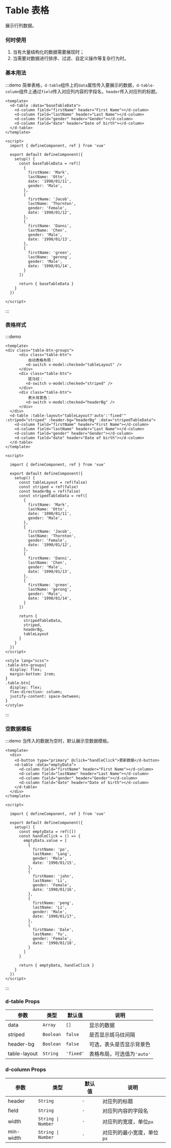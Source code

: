 # Table 表格

展示行列数据。

### 何时使用

1. 当有大量结构化的数据需要展现时；
2. 当需要对数据进行排序、过滤、自定义操作等复杂行为时。

### 基本用法

:::demo 简单表格，`d-table`组件上的`data`属性传入要展示的数据，`d-table-column`组件上通过`field`传入对应列内容的字段名，`header`传入对应列的标题。

```vue
<template>
  <d-table :data="baseTableData">
    <d-column field="firstName" header="First Name"></d-column>
    <d-column field="lastName" header="Last Name"></d-column>
    <d-column field="gender" header="Gender"></d-column>
    <d-column field="date" header="Date of birth"></d-column>
  </d-table>
</template>

<script>
  import { defineComponent, ref } from 'vue'

  export default defineComponent({
    setup() {
      const baseTableData = ref([
        {
          firstName: 'Mark',
          lastName: 'Otto',
          date: '1990/01/11',
          gender: 'Male',
        },
        {
          firstName: 'Jacob',
          lastName: 'Thornton',
          gender: 'Female',
          date: '1990/01/12',
        },
        {
          firstName: 'Danni',
          lastName: 'Chen',
          gender: 'Male',
          date: '1990/01/13',
        },
        {
          firstName: 'green',
          lastName: 'gerong',
          gender: 'Male',
          date: '1990/01/14',
        }
      ])

      return { baseTableData }
    }
  })

</script>
```

:::

### 表格样式

:::demo

```vue
<template>
<div class="table-btn-groups">
      <div class="table-btn">
          自动表格布局：
         <d-switch v-model:checked="tableLayout" />
      </div>
      <div class="table-btn">
          斑马纹：
         <d-switch v-model:checked="striped" />
      </div>
      <div class="table-btn">
          表头背景色：
         <d-switch v-model:checked="headerBg" />
      </div>
  </div>
  <d-table :table-layout="tableLayout?'auto':'fixed'" :striped="striped" :header-bg="headerBg" :data="stripedTableData">
    <d-column field="firstName" header="First Name"></d-column>
    <d-column field="lastName" header="Last Name"></d-column>
    <d-column field="gender" header="Gender"></d-column>
    <d-column field="date" header="Date of birth"></d-column>
  </d-table>
</template>

<script>

  import { defineComponent, ref } from 'vue'

  export default defineComponent({
    setup() {
      const tableLayout = ref(false)
      const striped = ref(false)
      const headerBg = ref(false)
      const stripedTableData = ref([
        {
          firstName: 'Mark',
          lastName: 'Otto',
          date: '1990/01/11',
          gender: 'Male',
        },
        {
          firstName: 'Jacob',
          lastName: 'Thornton',
          gender: 'Female',
          date: '1990/01/12',
        },
        {
          firstName: 'Danni',
          lastName: 'Chen',
          gender: 'Male',
          date: '1990/01/13',
        },
        {
          firstName: 'green',
          lastName: 'gerong',
          gender: 'Male',
          date: '1990/01/14',
        }
      ])

      return { 
        stripedTableData,
        striped,
        headerBg,
        tableLayout 
      }
    }
  })
</script>

<style lang="scss">
.table-btn-groups{
  display: flex;
  margin-bottom: 1rem;
}
.table-btn{
  display: flex;
  flex-direction: column;
  justify-content: space-between;
}
</style>
```

:::

### 空数据模板

:::demo 当传入的数据为空时，默认展示空数据模板。

```vue
<template>
  <div>
    <d-button type="primary" @click="handleClick">更新数据</d-button>
    <d-table :data="emptyData">
      <d-column field="firstName" header="First Name"></d-column>
      <d-column field="lastName" header="Last Name"></d-column>
      <d-column field="gender" header="Gender"></d-column>
      <d-column field="date" header="Date of birth"></d-column>
    </d-table>
  </div>
</template>

<script>

  import { defineComponent, ref } from 'vue'

  export default defineComponent({
    setup() {
      const emptyData = ref([])
      const handleClick = () => {
        emptyData.value = [
          {
            firstName: 'po',
            lastName: 'Lang',
            gender: 'Male',
            date: '1990/01/15',
          },
          {
            firstName: 'john',
            lastName: 'Li',
            gender: 'Female',
            date: '1990/01/16',
          },
          {
            firstName: 'peng',
            lastName: 'Li',
            gender: 'Male',
            date: '1990/01/17',
          },
          {
            firstName: 'Dale',
            lastName: 'Yu',
            gender: 'Female',
            date: '1990/01/18',
          }
        ]
      }

      return { emptyData, handleClick }
    }
  })
</script>
```

:::


### d-table Props

| 参数         | 类型                | 默认值    | 说明                     |
| ------------ | ------------------- | --------- | ------------------------ |
| data         | `Array`             | `[]`      | 显示的数据               |
| striped      | `Boolean`           | `false`   | 是否显示斑马纹间隔       |
| header-bg    | `Boolean`           | `false`   | 可选，表头是否显示背景色 |
| table-layout | `String` | `'fixed'` | 表格布局，可选值为`'auto'`|

### d-column Props

| 参数      | 类型               | 默认值 | 说明                       |
| --------- | ------------------ | ------ | -------------------------- |
| header    | `String`           | `-`    | 对应列的标题               |
| field     | `String`           | `-`    | 对应列内容的字段名         |
| width     | `String \| Number` | `-`    | 对应列的宽度，单位`px`     |
| min-width | `String \| Number` | `-`    | 对应列的最小宽度，单位`px` |